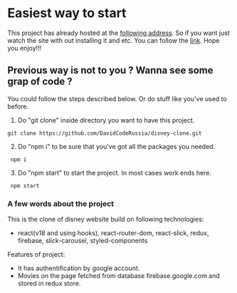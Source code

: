 # Easiest way to start

This project has already hosted at the [following address](https://disney-88676.web.app/). So if you want just watch the site with out installing it and etc. You can follow the [link](https://disney-88676.web.app/). Hope you enjoy!!!

## Previous way is not to you ? Wanna see some grap of code ?

You could follow the steps described below. Or do stuff like you've used to before.

1. Do "git clone" inside directory you want to have this project.

```
git clone https://github.com/DavidCodeRussia/disney-clone.git
```

2. Do "npm i" to be sure that you've got all the packages you needed.

```
 npm i
```

3. Do "npm start" to start the project. In most cases work ends here.

```
 npm start
```

### A few words about the project

This is the clone of disney website build on following technologies:

- react(v18 and using hooks), react-router-dom, react-slick, redux, firebase, slick-carousel, styled-components

Features of project:

- It has authentification by google account.
- Movies on the page fetched from database firebase.google.com and stored in redux store.
